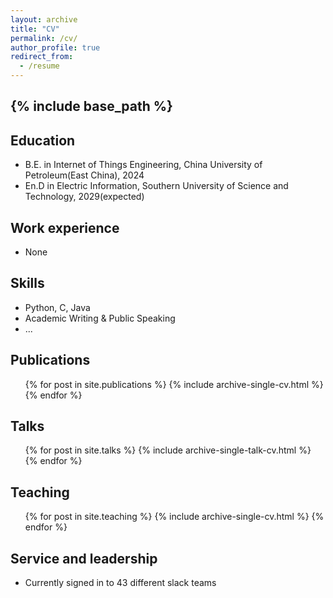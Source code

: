 ```yaml
---
layout: archive
title: "CV"
permalink: /cv/
author_profile: true
redirect_from:
  - /resume
---
```


{% include base_path %}
------
Education
------
* B.E. in Internet of Things Engineering, China University of Petroleum(East China), 2024
* En.D in Electric Information, Southern University of Science and Technology, 2029(expected)

Work experience
------
* None
  
Skills
------
* Python, C, Java
* Academic Writing & Public Speaking
* ...

Publications
------
  <ul>{% for post in site.publications %}
    {% include archive-single-cv.html %}
  {% endfor %}</ul>
  
Talks
------
  <ul>{% for post in site.talks %}
    {% include archive-single-talk-cv.html %}
  {% endfor %}</ul>
  
Teaching
------
  <ul>{% for post in site.teaching %}
    {% include archive-single-cv.html %}
  {% endfor %}</ul>
  
Service and leadership
------
* Currently signed in to 43 different slack teams
